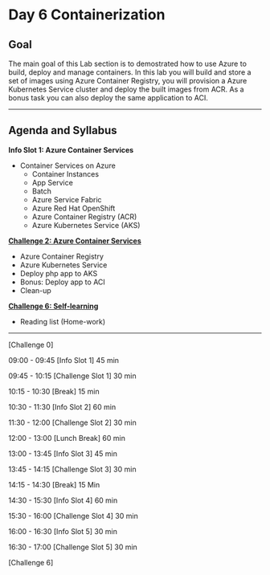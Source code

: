 # Day 6 Containerization

## Goal

The main goal of this Lab section is to demostrated how to use Azure to build, deploy and manage containers. In this lab you  will build and store a set of images using Azure Container Registry, you will provision a Azure Kubernetes Service cluster and deploy the built images from ACR. As a bonus task you can also deploy the same application to ACI.   

---

## Agenda and Syllabus

**Info Slot 1: Azure Container Services**

- Container Services on Azure
  - Container Instances
  - App Service
  - Batch
  - Azure Service Fabric
  - Azure Red Hat OpenShift
  - Azure Container Registry (ACR)
  - Azure Kubernetes Service (AKS)

**[Challenge 2: Azure Container Services](./challenges/challenge5.md)**

- Azure Container Registry
- Azure Kubernetes Service
- Deploy php app to AKS
- Bonus: Deploy app to ACI
- Clean-up

**[Challenge 6: Self-learning](./challenges/challenge6.md)**

- Reading list (Home-work)

---

[Challenge 0]

09:00 - 09:45 [Info Slot 1] 45 min

09:45 - 10:15 [Challenge Slot 1] 30 min

10:15 - 10:30 [Break] 15 min

10:30 - 11:30 [Info Slot 2] 60 min

11:30 - 12:00 [Challenge Slot 2] 30 min

12:00 - 13:00 [Lunch Break] 60 min

13:00 - 13:45 [Info Slot 3] 45 min

13:45 - 14:15 [Challenge Slot 3] 30 min

14:15 - 14:30 [Break] 15 Min

14:30 - 15:30 [Info Slot 4] 60 min

15:30 - 16:00 [Challenge Slot 4] 30 min

16:00 - 16:30 [Info Slot 5] 30 min

16:30 - 17:00 [Challenge Slot 5] 30 min

[Challenge 6]
